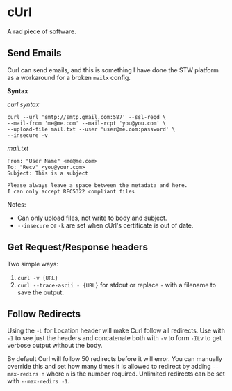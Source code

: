 # cUrl

A rad piece of software.

## Send Emails

Curl can send emails, and this is something I have done the STW platform as a workaround for a broken `mailx` config. 

**Syntax**

_curl syntax_
```
curl --url 'smtp://smtp.gmail.com:587' --ssl-reqd \
--mail-from 'me@me.com' --mail-rcpt 'you@you.com' \
--upload-file mail.txt --user 'user@me.com:password' \
--insecure -v
```

_mail.txt_
```
From: "User Name" <me@me.com>
To: "Recv" <you@your.com>
Subject: This is a subject

Please always leave a space between the metadata and here.
I can only accept RFC5322 compliant files
```

Notes:
- Can only upload files, not write to body and subject.
- `--insecure` or `-k` are set when cUrl's certificate is out of date.

## Get Request/Response headers

Two simple ways:
1. `curl -v {URL}`
2. `curl --trace-ascii - {URL}` for stdout or replace `-` with a filename to save the output.

## Follow Redirects

Using the `-L` for Location header will make Curl follow all redirects. Use with `-I` to see just the headers and concatenate both with `-v` to form `-ILv` to get verbose output without the body.

By default Curl will follow 50 redirects before it will error. You can manually override this and set how many times it is allowed to redirect by adding `--max-redirs n` where `n` is the number required. Unlimited redirects can be set with `--max-redirs -1`.
